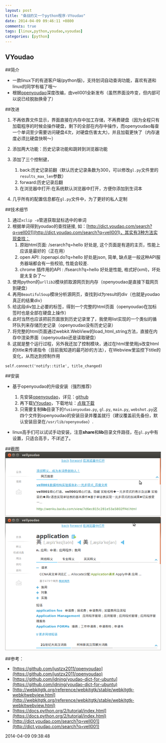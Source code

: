 ```yaml
---
layout: post
title: "奋战的又一个python程序-VYoudao"
date: 2014-04-09 09:46:11 +0800
comments: true
tags: [linux,python,youdao,vyoudao]
categories: [python]
---
```

VYoudao
------------
##简介

* 一款linux下的有道客户端(python版)，支持划词自动查询功能，喜欢有道和linux的同学有福了哦～
* 根据[openyoudao](http://openyoudao.org/)深度改编，由vell001全新发布（虽然界面没咋变，但内部可以说已经脱胎换骨了）

##改进
1. 不再依靠文件显示，界面直接在内存中加工存储，不再费硬盘（因为全程只有加载程序的时候会操作硬盘，剩下的全部在内存中操作，而openyoudao每查一个单词至少需要访问硬盘4次，对硬盘伤害太大)，并且加载更快了（内存速度必须比硬盘快啊～）

2. 添加两大功能：历史记录功能和跳转到浏览器功能

3. 添加了三个控制键，
	1. back:历史记录前翻（默认历史记录条数为300，可以修改`gl.py`文件里的`results_max_len`参数）
	2. forward:历史记录后翻
	3. 在浏览器中打开:在系统默认浏览器中打开，方便你添加到生词本

4. 几乎所有的配置信息都在`gl.py`文件中，为了更好的私人定制

##技术细节
1. 通过`xclip -o`管道获取鼠标选中的单词
2. 根据单词得到youdao的查找链接, 如：[http://dict.youdao.com/search?q=vell001](http://dict.youdao.com/search?q=vell001)，其实有3种方法实现查找：
	1. 原始html页面:  /serarch?q=hello  好处是, 这个页面是有道的主页，性能上应该是最好的（正在用）
	2. open API: /openapi.do?q=hello    好处是json, 简单, 缺点是一般这种API服务器端都会有一些校验, 性能会较差.
	3. chrome 插件用的API : /fsearch?q=hello  好处是性能, 格式好(xml)，坏处是太复杂了～
3. 使用python的`urllib2`模块抓取源网页到内存（openyoudao是直接下载网页到硬盘）
4. 再用`BeautifulSoup`模块分析源网页，查找到id为result的div（也就是youdao真正的结果div）
5. 给这段div加上必要的标签，得到一个完整的html页面（openyoudao在加标签时也是全部在硬盘上操作）
6. 此时当然也应该把前页面放到历史记录里了，我使用list实现的一个类似的循环队列来存储历史记录（openyoudao没有历史记录）
7. 将完整的html页面通过webkit.WebView的load_html_string方法，直接在内存中渲染界面（openyoudao还是读取硬盘）
8. 这就是整个运行过程，另外我还加了控制模块，通过在html里使用js改变html的title来传递指令（目前我知道的最巧妙的方法），在Webview里监控下title的变化，从而达到控制作用
```
self.connect('notify::title', title_changed)
```

##安装

* 基于openyoudao的升级安装（强烈推荐）
	1. 先安装[openyoudao](http://openyoudao.org/)，详见：[github](https://github.com/justzx2011/openyoudao)
	2. 再下载[VYoudao](https://github.com/vell001/VYoudao)，下载地址：[点我下载](https://github.com/vell001/VYoudao/archive/master.zip)
	3. 只需要复制**lib**目录下的`fusionyoudao.py`, `gl.py`, `main.py`, `webshot.py`这四个文件到openyoudao的安装目录并覆盖就行（建议覆盖前先备份，默认安装目录在`/usr/lib/openyoudao`）.

* linux高手们可以试试手动安装，注意**share**和**lib**目录文件路径，在`gl.py`中有设置，只适合高手，不详述了。

##截图
![001](/images/20140409093509.png)
![002](/images/20140409093745.png)

##参考：
- [https://github.com/justzx2011/openyoudao](https://github.com/justzx2011/openyoudao)
- [https://github.com/idning/youdao-dict-for-ubuntu](https://github.com/idning/youdao-dict-for-ubuntu)
- [http://webkitgtk.org/reference/webkitgtk/stable/webkitgtk-webkitwebview.html](http://webkitgtk.org/reference/webkitgtk/stable/webkitgtk-webkitwebview.html)
- [https://docs.python.org/2/tutorial/index.html](https://docs.python.org/2/tutorial/index.html)
- [http://dict.youdao.com/search?q=vell001](http://dict.youdao.com/search?q=vell001)

2014-04-09 09:38:48 

